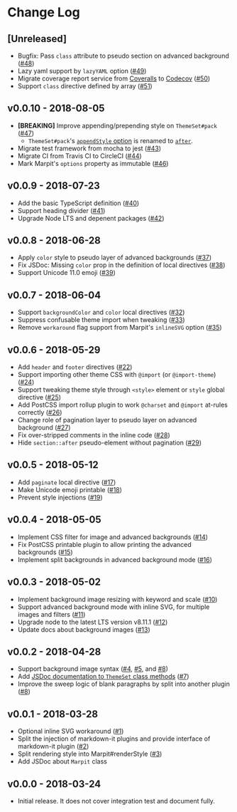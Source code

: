 # Change Log

## [Unreleased]

- Bugfix: Pass `class` attribute to pseudo section on advanced background ([#48](https://github.com/marp-team/marpit/pull/48))
- Lazy yaml support by `lazyYAML` option ([#49](https://github.com/marp-team/marpit/pull/49))
- Migrate coverage report service from [Coveralls](https://coveralls.io/github/marp-team/marpit?branch=master) to [Codecov](https://codecov.io/gh/marp-team/marpit) ([#50](https://github.com/marp-team/marpit/pull/50))
- Support `class` directive defined by array ([#51](https://github.com/marp-team/marpit/pull/51))

## v0.0.10 - 2018-08-05

- **[BREAKING]** Improve appending/prepending style on `ThemeSet#pack` ([#47](https://github.com/marp-team/marpit/pull/47))
  - `ThemeSet#pack`'s [`appendStyle` option](https://github.com/marp-team/marpit/blob/c1fce7c7f80fb563111b8b0e34d98eabc5c834a3/src/theme_set.js#L171) is renamed to [`after`](https://github.com/marp-team/marpit/blob/e68f0bb38a6d894cce80fa811d41952635a886b6/src/theme_set.js#L172).
- Migrate test framework from mocha to jest ([#43](https://github.com/marp-team/marpit/pull/43))
- Migrate CI from Travis CI to CircleCI ([#44](https://github.com/marp-team/marpit/pull/44))
- Mark Marpit's `options` property as immutable ([#46](https://github.com/marp-team/marpit/pull/46))

## v0.0.9 - 2018-07-23

- Add the basic TypeScript definition ([#40](https://github.com/marp-team/marpit/pull/40))
- Support heading divider ([#41](https://github.com/marp-team/marpit/pull/41))
- Upgrade Node LTS and depenent packages ([#42](https://github.com/marp-team/marpit/pull/42))

## v0.0.8 - 2018-06-28

- Apply `color` style to pseudo layer of advanced backgrounds ([#37](https://github.com/marp-team/marpit/pull/37))
- Fix JSDoc: Missing `color` prop in the definition of local directives ([#38](https://github.com/marp-team/marpit/pull/38))
- Support Unicode 11.0 emoji ([#39](https://github.com/marp-team/marpit/pull/39))

## v0.0.7 - 2018-06-04

- Support `backgroundColor` and `color` local directives ([#32](https://github.com/marp-team/marpit/pull/32))
- Suppress confusable theme import when tweaking ([#33](https://github.com/marp-team/marpit/pull/33))
- Remove `workaround` flag support from Marpit's `inlineSVG` option ([#35](https://github.com/marp-team/marpit/pull/35))

## v0.0.6 - 2018-05-29

- Add `header` and `footer` directives ([#22](https://github.com/marp-team/marpit/pull/22))
- Support importing other theme CSS with `@import` (or `@import-theme`) ([#24](https://github.com/marp-team/marpit/pull/24))
- Support tweaking theme style through `<style>` element or `style` global directive ([#25](https://github.com/marp-team/marpit/pull/25))
- Add PostCSS import rollup plugin to work `@charset` and `@import` at-rules correctly ([#26](https://github.com/marp-team/marpit/pull/26))
- Change role of pagination layer to pseudo layer on advanced background ([#27](https://github.com/marp-team/marpit/pull/27))
- Fix over-stripped comments in the inline code ([#28](https://github.com/marp-team/marpit/pull/28))
- Hide `section::after` pseudo-element without pagination ([#29](https://github.com/marp-team/marpit/pull/29))

## v0.0.5 - 2018-05-12

- Add `paginate` local directive ([#17](https://github.com/marp-team/marpit/pull/17))
- Make Unicode emoji printable ([#18](https://github.com/marp-team/marpit/pull/18))
- Prevent style injections ([#19](https://github.com/marp-team/marpit/pull/19))

## v0.0.4 - 2018-05-05

- Implement CSS filter for image and advanced backgrounds ([#14](https://github.com/marp-team/marpit/pull/14))
- Fix PostCSS printable plugin to allow printing the advanced backgrounds ([#15](https://github.com/marp-team/marpit/pull/15))
- Implement split backgrounds in advanced background mode ([#16](https://github.com/marp-team/marpit/pull/16))

## v0.0.3 - 2018-05-02

- Implement background image resizing with keyword and scale ([#10](https://github.com/marp-team/marpit/pull/10))
- Support advanced background mode with inline SVG, for multiple images and filters ([#11](https://github.com/marp-team/marpit/pull/11))
- Upgrade node to the latest LTS version v8.11.1 ([#12](https://github.com/marp-team/marpit/pull/12))
- Update docs about background images ([#13](https://github.com/marp-team/marpit/pull/13))

## v0.0.2 - 2018-04-28

- Support background image syntax ([#4](https://github.com/marp-team/marpit/pull/4), [#5](https://github.com/marp-team/marpit/pull/5), and [#8](https://github.com/marp-team/marpit/pull/8))
- Add [JSDoc documentation to `ThemeSet` class methods](https://marpit.netlify.com/themeset) ([#7](https://github.com/marp-team/marpit/pull/7))
- Improve the sweep logic of blank paragraphs by split into another plugin ([#8](https://github.com/marp-team/marpit/pull/8))

## v0.0.1 - 2018-03-28

- Optional inline SVG workaround ([#1](https://github.com/marp-team/marpit/pull/1))
- Split the injection of markdown-it plugins and provide interface of markdown-it plugin ([#2](https://github.com/marp-team/marpit/pull/2))
- Split rendering style into Marpit#renderStyle ([#3](https://github.com/marp-team/marpit/pull/3))
- Add JSDoc about `Marpit` class

## v0.0.0 - 2018-03-24

- Initial release. It does not cover integration test and document fully.
